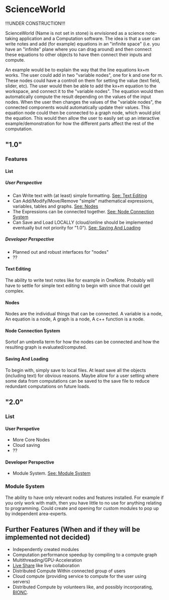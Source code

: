 # ScienceWorld
!!!UNDER CONSTRUCTION!!!


ScienceWorld (Name is not set in stone) is envisioned as a science note-taking application and a Computation software.
The idea is that a user can write notes and add (for example) equations in an "infinite space" (i.e. you have an "infinite" plane where you can drag around) and then connect these equations to other objects to have then connect their inputs and compute.

An example would be to explain the way that the line equations kx+m works.
The user could add in two "variable nodes", one for k and one for m. These nodes could have a controll on them for setting the value (text field, slider, etc).
The user would then be able to add the kx+m equation to the workspace, and connect it to the "variable nodes". The equation would then automatically compute the result depending on the values of the input nodes.
When the user then changes the values of the "variable nodes", the connected components would automatically update their values.
This equation node could then be connected to a graph node, which would plot the equation.
This would then allow the user to easily set up an interactive example/demonstration for how the different parts affect the rest of the computation.

## "1.0"
### Features
#### List
##### User Perspective
* Can Write text with (at least) simple formatting. [See: Text Editing](#text-editing)
* Can Add/Modify/Move/Remove "simple" mathematical expressions, variables, tables and graphs. [See: Nodes](#nodes)
* The Expressions can be connected together. [See: Node Connection System](#node-connection-system)
* Can Save and Load LOCALLY (cloud/online should be implemented eventually but not priority for "1.0"). [See: Saving And Loading](#saving-and-loading)

##### Developer Perspective
* Planned out and robust interfaces for "nodes"
* ??

#### Text Editing
The ability to write text notes like for example in OneNote. Probably will have to settle for simple text editing to begin with since that could get complex.

#### Nodes
Nodes are the individual things that can be connected. A variable is a node, An equation is a node, A graph is a node, A c++ function is a node.

#### Node Connection System
Sortof an umbrella term for how the nodes can be connected and how the resulting graph is evaluated/computed.

#### Saving And Loading
To begin with, simply save to local files. At least save all the objects (including text) for obvious reasons. Maybe allow for a user setting where some data from computations can be saved to the save file to reduce redundant computations on future loads.

## "2.0"
### List
#### User Perspetive
* More Core Nodes
* Cloud saving
* ??

#### Developer Perspective
* Module System. [See: Module System](#module-system)

### Module System
The ability to have only relevant nodes and features installed. For example if you only work with math, then you have little to no use for anything relating to programming. Could create and opening for custom modules to pop up by independent area-experts.

## Further Features (When and if they will be implemented not decided)
* Independently created modules
* Computation performance speedup by compiling to a compute graph
* Multithreading/GPU-Acceleration
* [Live Share](https://visualstudio.microsoft.com/services/live-share/) like live collaboration
* Distributed Compute Within connected group of users
* Cloud compute (providing service to compute for the user using servers)
* Distributed Compute by volunteers like, and possibly incorporating, [BIONC](https://boinc.berkeley.edu/).